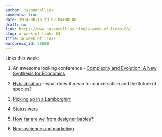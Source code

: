 ```yaml
---
author: jasonacollins
comments: true
date: 2014-08-16 23:03:04+00:00
draft: no
link: https://www.jasoncollins.blog/a-week-of-links-63/
slug: a-week-of-links-63
title: A week of links
wordpress_id: 20088
---
```


Links this week:






	
  1. An awesome looking conference - [Complexity and Evolution: A New Synthesis for Economics](http://www.esforum.de/forums/esf19_Complexity%20and%20Evolution.html)

	
  2. [Hybridisation](http://www.nytimes.com/2014/08/17/magazine/should-you-fear-the-pizzly-bear.html) - what does it mean for conversation and the future of species?

	
  3. [Picking up in a Lamborghini](http://www.npr.org/blogs/parallels/2014/08/08/338326968/what-happens-when-a-beijing-man-invites-women-into-his-lamborghini)

	
  4. [Status wars](http://www.spectator.co.uk/life/the-wiki-man/9287512/how-oneupmanship-wrecks-things-for-everyone/)

	
  5. [How far are we from designer babies?](http://infoproc.blogspot.com.au/2014/08/designer-babies-selection-vs-editing.html)

	
  6. [Neuroscience and marketing](http://www.marketingweek.co.uk/analysis/essential-reads/neuroscience-and-marketing-what-you-need-to-know/4011269.article)


